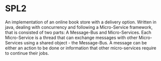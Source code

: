 # SPL2

 An implementation of an online book store with a delivery option.
 Written in java, dealing with concurrency and following a Micro-Service framework, that is consisted of
two parts: A Message-Bus and Micro-Services. Each Micro-Service is a thread that can exchange
messages with other Micro-Services using a shared object - the Message-Bus. A message can be either an action to be done or information that other micro-services require to continue their jobs.
